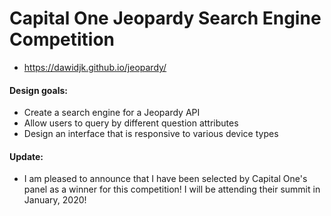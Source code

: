 # Capital One Jeopardy Search Engine Competition
  - https://dawidjk.github.io/jeopardy/
#### Design goals:
  - Create a search engine for a Jeopardy API
  - Allow users to query by different question attributes
  - Design an interface that is responsive to various device types
 
#### Update:
  - I am pleased to announce that I have been selected by Capital One's panel as a winner for this competition! I will be attending their summit in January, 2020!

